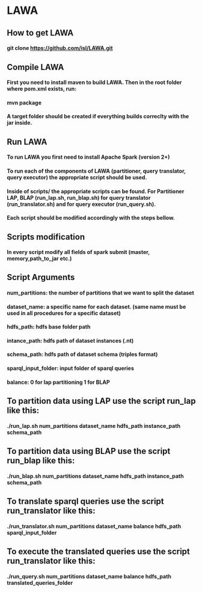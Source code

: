 # LAWA

## How to get LAWA
#### git clone https://github.com/isl/LAWA.git

## Compile LAWA
#### First you need to install maven to build LAWA. Then in the root folder where pom.xml exists, run:
#### mvn package
#### A target folder should be created if everything builds correclty with the jar inside.

## Run LAWA
#### To run LAWA you first need to install Apache Spark (version 2+)
#### To run each of the components of LAWA (partitioner, query translator, query executor) the appropriate script should be used.
#### Inside of scripts/ the appropriate scripts can be found. For Partitioner LAP, BLAP (run_lap.sh, run_blap.sh) for query translator (run_translator.sh) and for query executor (run_query.sh).
#### Each script should be modified accordingly with the steps bellow.

## Scripts modification
#### In every script modify all fields of spark submit (master, memory,path_to_jar etc.)

## Script Arguments
#### __num_partitions:__ the number of partitions that we want to split the dataset

#### **dataset_name:** a specific name for each dataset. (same name must be used in all procedures for a specific dataset)

#### **hdfs_path:** hdfs base folder path

#### **intance_path:** hdfs path of dataset instances (.nt)

#### **schema_path:** hdfs path of dataset schema (triples format)

#### **sparql_input_folder:** input folder of sparql queries

#### **balance:** 0 for lap partitioning 1 for BLAP

## To partition data using LAP use the script run_lap like this:
#### ./run_lap.sh num_partitions dataset_name hdfs_path instance_path schema_path

## To partition data using BLAP use the script run_blap like this:
#### ./run_blap.sh num_partitions dataset_name hdfs_path instance_path schema_path

## To translate sparql queries use the script run_translator like this:
#### ./run_translator.sh num_partitions dataset_name balance hdfs_path sparql_input_folder

## To execute the translated queries use the script run_translator like this:
#### ./run_query.sh num_partitions dataset_name balance hdfs_path translated_queries_folder
